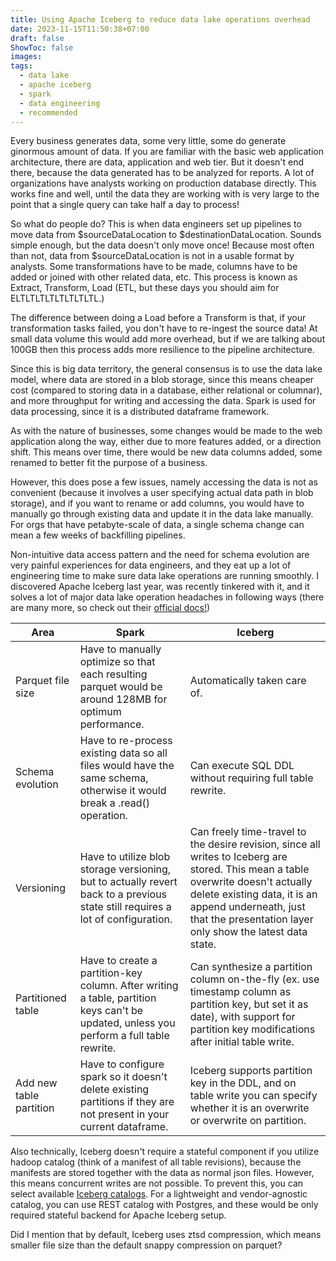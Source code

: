 ```yaml
---
title: Using Apache Iceberg to reduce data lake operations overhead
date: 2023-11-15T11:50:38+07:00
draft: false
ShowToc: false
images:
tags:
  - data lake
  - apache iceberg
  - spark
  - data engineering
  - recommended
---
```


Every business generates data, some very little, some do generate ginormous amount of data. If you are familiar with the basic web application architecture, there are data, application and web tier. But it doesn't end there, because the data generated has to be analyzed for reports. A lot of organizations have analysts working on production database directly. This works fine and well, until the data they are working with is very large to the point that a single query can take half a day to process!

So what do people do? This is when data engineers set up pipelines to move data from $sourceDataLocation to $destinationDataLocation. Sounds simple enough, but the data doesn't only move once! Because most often than not, data from $sourceDataLocation is not in a usable format by analysts. Some transformations have to be made, columns have to be added or joined with other related data, etc. This process is known as Extract, Transform, Load (ETL, but these days you should aim for ELTLTLTLTLTLTLTLTL.)

The difference between doing a Load before a Transform is that, if your transformation tasks failed, you don't have to re-ingest the source data! At small data volume this would add more overhead, but if we are talking about 100GB then this process adds more resilience to the pipeline architecture.

Since this is big data territory, the general consensus is to use the data lake model, where data are stored in a blob storage, since this means cheaper cost (compared to storing data in a database, either relational or columnar), and more throughput for writing and accessing the data. Spark is used for data processing, since it is a distributed dataframe framework.

As with the nature of businesses, some changes would be made to the web application along the way, either due to more features added, or a direction shift. This means over time, there would be new data columns added, some renamed to better fit the purpose of a business.

However, this does pose a few issues, namely accessing the data is not as convenient (because it involves a user specifying actual data path in blob storage), and if you want to rename or add columns, you would have to manually go through existing data and update it in the data lake manually. For orgs that have petabyte-scale of data, a single schema change can mean a few weeks of backfilling pipelines.

Non-intuitive data access pattern and the need for schema evolution are very painful experiences for data engineers, and they eat up a lot of engineering time to make sure data lake operations are running smoothly. I discovered Apache Iceberg last year, was recently tinkered with it, and it solves a lot of major data lake operation headaches in following ways (there are many more, so check out their [official docs!](https://iceberg.apache.org/docs/latest/))

| Area | Spark | Iceberg |
| ---- | -----| ----------------- |
|Parquet file size | Have to manually optimize so that each resulting parquet would be around 128MB for optimum performance. | Automatically taken care of. |
| Schema evolution | Have to re-process existing data so all files would have the same schema, otherwise it would break a .read() operation. | Can execute SQL DDL without requiring full table rewrite. |
| Versioning | Have to utilize blob storage versioning, but to actually revert back to a previous state still requires a lot of configuration. | Can freely time-travel to the desire revision, since all writes to Iceberg are stored. This mean a table overwrite doesn't actually delete existing data, it is an append underneath, just that the presentation layer only show the latest data state. |
| Partitioned table | Have to create a partition-key column. After writing a table, partition keys can't be updated, unless you perform a full table rewrite. | Can synthesize a partition column on-the-fly (ex. use timestamp column as partition key, but set it as date), with support for partition key modifications after initial table write. |
| Add new table partition | Have to configure spark so it doesn't delete existing partitions if they are not present in your current dataframe. | Iceberg supports partition key in the DDL, and on table write you can specify whether it is an overwrite or overwrite on partition.|

Also technically, Iceberg doesn't require a stateful component if you utilize hadoop catalog (think of a manifest of all table revisions), because the manifests are stored together with the data as normal json files. However, this means concurrent writes are not possible. To prevent this, you can select available [Iceberg catalogs](https://iceberg.apache.org/concepts/catalog/). For a lightweight and vendor-agnostic catalog, you can use REST catalog with Postgres, and these would be only required stateful backend for Apache Iceberg setup.

Did I mention that by default, Iceberg uses ztsd compression, which means smaller file size than the default snappy compression on parquet?
